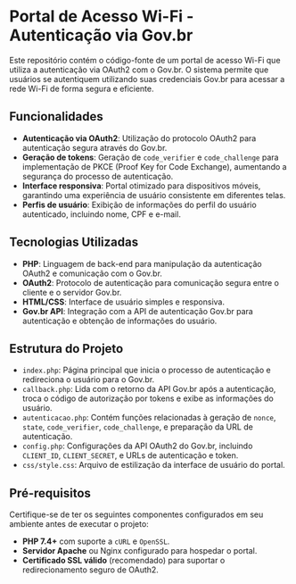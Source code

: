 # Portal de Acesso Wi-Fi - Autenticação via Gov.br

Este repositório contém o código-fonte de um portal de acesso Wi-Fi que utiliza a autenticação via OAuth2 com o Gov.br. O sistema permite que usuários se autentiquem utilizando suas credenciais Gov.br para acessar a rede Wi-Fi de forma segura e eficiente.

## Funcionalidades

- **Autenticação via OAuth2**: Utilização do protocolo OAuth2 para autenticação segura através do Gov.br.
- **Geração de tokens**: Geração de `code_verifier` e `code_challenge` para implementação de PKCE (Proof Key for Code Exchange), aumentando a segurança do processo de autenticação.
- **Interface responsiva**: Portal otimizado para dispositivos móveis, garantindo uma experiência de usuário consistente em diferentes telas.
- **Perfis de usuário**: Exibição de informações do perfil do usuário autenticado, incluindo nome, CPF e e-mail.
  
## Tecnologias Utilizadas

- **PHP**: Linguagem de back-end para manipulação da autenticação OAuth2 e comunicação com o Gov.br.
- **OAuth2**: Protocolo de autenticação para comunicação segura entre o cliente e o servidor Gov.br.
- **HTML/CSS**: Interface de usuário simples e responsiva.
- **Gov.br API**: Integração com a API de autenticação Gov.br para autenticação e obtenção de informações do usuário.

## Estrutura do Projeto

- `index.php`: Página principal que inicia o processo de autenticação e redireciona o usuário para o Gov.br.
- `callback.php`: Lida com o retorno da API Gov.br após a autenticação, troca o código de autorização por tokens e exibe as informações do usuário.
- `autenticacao.php`: Contém funções relacionadas à geração de `nonce`, `state`, `code_verifier`, `code_challenge`, e preparação da URL de autenticação.
- `config.php`: Configurações da API OAuth2 do Gov.br, incluindo `CLIENT_ID`, `CLIENT_SECRET`, e URLs de autenticação e token.
- `css/style.css`: Arquivo de estilização da interface de usuário do portal.
  
## Pré-requisitos

Certifique-se de ter os seguintes componentes configurados em seu ambiente antes de executar o projeto:

- **PHP 7.4+** com suporte a `cURL` e `OpenSSL`.
- **Servidor Apache** ou Nginx configurado para hospedar o portal.
- **Certificado SSL válido** (recomendado) para suportar o redirecionamento seguro de OAuth2.

